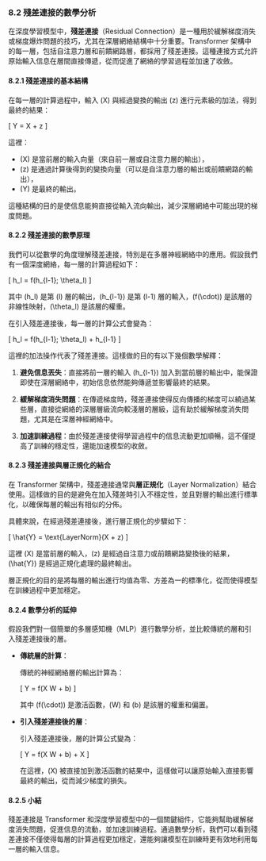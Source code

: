 ### **8.2 殘差連接的數學分析**

在深度學習模型中，**殘差連接**（Residual Connection）是一種用於緩解梯度消失或梯度爆炸問題的技巧，尤其在深層網絡結構中十分重要。Transformer 架構中的每一層，包括自注意力層和前饋網路層，都採用了殘差連接。這種連接方式允許原始輸入信息在層間直接傳遞，從而促進了網絡的學習過程並加速了收斂。

#### **8.2.1 殘差連接的基本結構**

在每一層的計算過程中，輸入 \(X\) 與經過變換的輸出 \(z\) 進行元素級的加法，得到最終的結果：

\[
Y = X + z
\]

這裡：
- \(X\) 是當前層的輸入向量（來自前一層或自注意力層的輸出），
- \(z\) 是通過計算後得到的變換向量（可以是自注意力層的輸出或前饋網路的輸出），
- \(Y\) 是最終的輸出。

這種結構的目的是使信息能夠直接從輸入流向輸出，減少深層網絡中可能出現的梯度問題。

#### **8.2.2 殘差連接的數學原理**

我們可以從數學的角度理解殘差連接，特別是在多層神經網絡中的應用。假設我們有一個深度網絡，每一層的計算過程如下：

\[
h_l = f(h_{l-1}; \theta_l)
\]

其中 \(h_l\) 是第 \(l\) 層的輸出，\(h_{l-1}\) 是第 \(l-1\) 層的輸入，\(f(\cdot)\) 是該層的非線性映射，\(\theta_l\) 是該層的權重。

在引入殘差連接後，每一層的計算公式會變為：

\[
h_l = f(h_{l-1}; \theta_l) + h_{l-1}
\]

這裡的加法操作代表了殘差連接。這樣做的目的有以下幾個數學解釋：

1. **避免信息丟失**：直接將前一層的輸入 \(h_{l-1}\) 加入到當前層的輸出中，能保證即使在深層網絡中，初始信息依然能夠傳遞並影響最終的結果。
   
2. **緩解梯度消失問題**：在傳遞梯度時，殘差連接使得反向傳播的梯度可以繞過某些層，直接從網絡的深層層級流向較淺層的層級，這有助於緩解梯度消失問題，尤其是在深層神經網絡中。

3. **加速訓練過程**：由於殘差連接使得學習過程中的信息流動更加順暢，這不僅提高了訓練的穩定性，還能加速模型的收斂。

#### **8.2.3 殘差連接與層正規化的結合**

在 Transformer 架構中，殘差連接通常與**層正規化**（Layer Normalization）結合使用。這樣做的目的是避免在加入殘差時引入不穩定性，並且對層的輸出進行標準化，以確保每層的輸出有相似的分佈。

具體來說，在經過殘差連接後，進行層正規化的步驟如下：

\[
\hat{Y} = \text{LayerNorm}(X + z)
\]

這裡 \(X\) 是當前層的輸入，\(z\) 是經過自注意力或前饋網路變換後的結果，\(\hat{Y}\) 是經過正規化處理的最終輸出。

層正規化的目的是將每層的輸出進行均值為零、方差為一的標準化，從而使得模型在訓練過程中更加穩定。

#### **8.2.4 數學分析的延伸**

假設我們對一個簡單的多層感知機（MLP）進行數學分析，並比較傳統的層和引入殘差連接後的層。

- **傳統層的計算**：

  傳統的神經網絡層的輸出計算為：

  \[
  Y = f(X W + b)
  \]

  其中 \(f(\cdot)\) 是激活函數，\(W\) 和 \(b\) 是該層的權重和偏置。

- **引入殘差連接後的層**：

  引入殘差連接後，層的計算公式變為：

  \[
  Y = f(X W + b) + X
  \]

  在這裡，\(X\) 被直接加到激活函數的結果中，這樣做可以讓原始輸入直接影響最終的輸出，從而減少梯度的損失。

#### **8.2.5 小結**

殘差連接是 Transformer 和深度學習模型中的一個關鍵組件，它能夠幫助緩解梯度消失問題，促進信息的流動，並加速訓練過程。通過數學分析，我們可以看到殘差連接不僅使得每層的計算過程更加穩定，還能夠讓模型在訓練時更有效地利用每一層的輸入信息。